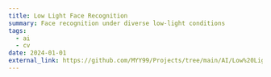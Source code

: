 ```yaml
---
title: Low Light Face Recognition
summary: Face recognition under diverse low-light conditions
tags:
  - ai
  - cv
date: 2024-01-01
external_link: https://github.com/MYY99/Projects/tree/main/AI/Low%20Light%20Face%20Recognition
---
```

